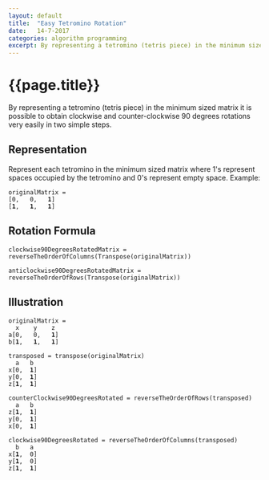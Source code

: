 ```yaml
---
layout: default
title:  "Easy Tetromino Rotation"
date:   14-7-2017
categories: algorithm programming
excerpt: By representing a tetromino (tetris piece) in the minimum sized matrix it is possible to obtain clockwise and counter-clockwise 90 degrees rotations very easily in two simple steps. 
---
```


{{page.title}}
================

By representing a tetromino (tetris piece) in the minimum sized matrix it is possible to obtain clockwise and counter-clockwise 90 degrees rotations very easily in two simple steps. 

## Representation

Represent each tetromino in the minimum sized matrix where 1's represent spaces occupied by the tetromino and 0's represent empty space. Example:

<pre><code>originalMatrix = 
[0,   0,   <b>1</b>]
[<b>1</b>,   <b>1</b>,   <b>1</b>]</code></pre>
    

## Rotation Formula

    clockwise90DegreesRotatedMatrix = reverseTheOrderOfColumns(Transpose(originalMatrix))

    anticlockwise90DegreesRotatedMatrix = reverseTheOrderOfRows(Transpose(originalMatrix))

## Illustration

<pre><code>originalMatrix = 
  x    y    z
a[0,   0,   <b>1</b>]
b[<b>1</b>,   <b>1</b>,   <b>1</b>]</code></pre>   

<pre><code>transposed = transpose(originalMatrix)
  a   b
x[0,  <b>1</b>]
y[0,  <b>1</b>]
z[<b>1</b>,  <b>1</b>] </code></pre>

<pre><code>counterClockwise90DegreesRotated = reverseTheOrderOfRows(transposed)
  a   b
z[<b>1</b>,  <b>1</b>]
y[0,  <b>1</b>]
x[0,  <b>1</b>] </code></pre>


<pre><code>clockwise90DegreesRotated = reverseTheOrderOfColumns(transposed)
  b   a
x[<b>1</b>,  0]
y[<b>1</b>,  0]
z[<b>1</b>,  <b>1</b>] </code></pre>
